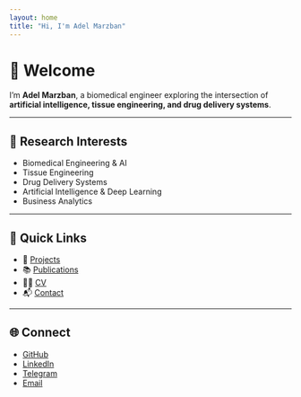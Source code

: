 ```yaml
---
layout: home
title: "Hi, I'm Adel Marzban"
---
```


# 👋 Welcome

I’m **Adel Marzban**, a biomedical engineer exploring the intersection of **artificial intelligence, tissue engineering, and drug delivery systems**.  

---

## 🔬 Research Interests
- Biomedical Engineering & AI  
- Tissue Engineering  
- Drug Delivery Systems  
- Artificial Intelligence & Deep Learning  
- Business Analytics  

---

## 📌 Quick Links
- 📄 [Projects](/projects/)  
- 📚 [Publications](/publications/)  
- 🧑‍🎓 [CV](/cv/)  
- 📬 [Contact](/contact/)  

---

## 🌐 Connect
- [GitHub](https://github.com/adelmarzban)  
- [LinkedIn](https://www.linkedin.com/in/adelmarzban)  
- [Telegram](https://t.me/adelmarzban)  
- [Email](mailto:AdelMarzban@gmail.com)  

